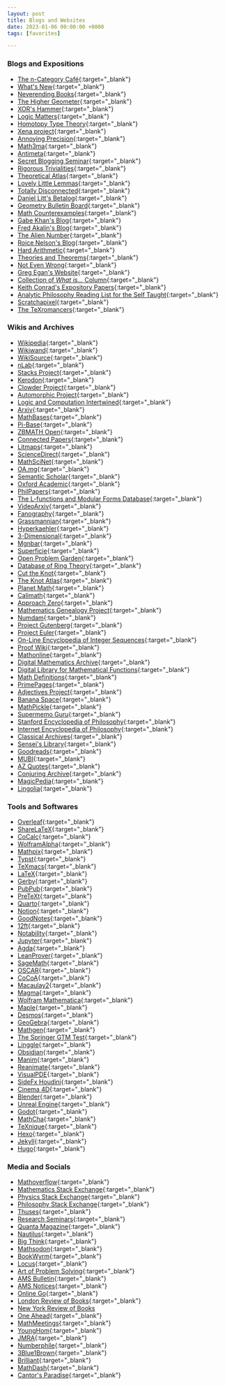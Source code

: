 ```yaml
---
layout: post
title: Blogs and Websites
date: 2023-01-06 00:00:00 +0000
tags: [favorites]

---
```


### Blogs and Expositions
- [The n-Category Café](https://golem.ph.utexas.edu/category/){:target="_blank"}
- [What's New](https://terrytao.wordpress.com){:target="_blank"}
- [Neverending Books](http://www.neverendingbooks.org){:target="_blank"}
- [The Higher Geometer](https://thehighergeometer.wordpress.com/){:target="_blank"}
- [XOR's Hammer](https://xorshammer.com){:target="_blank"}
- [Logic Matters](https://www.logicmatters.net){:target="_blank"}
- [Homotopy Type Theory](https://homotopytypetheory.org/blog/){:target="_blank"}
- [Xena project](https://xenaproject.wordpress.com){:target="_blank"}
- [Annoying Precision](https://qchu.wordpress.com){:target="_blank"}
- [Math3ma](https://www.math3ma.com){:target="_blank"}
- [Antimeta](https://antimeta.wordpress.com){:target="_blank"}
- [Secret Blogging Seminar](https://sbseminar.wordpress.com){:target="_blank"}
- [Rigorous Trivialities](https://rigtriv.wordpress.com){:target="_blank"}
- [Theoretical Atlas](https://theoreticalatlas.wordpress.com){:target="_blank"}
- [Lovely Little Lemmas](https://lovelylittlelemmas.rjprojects.net){:target="_blank"}
- [Totally Disconnected](https://totallydisconnected.wordpress.com){:target="_blank"}
- [Daniel Litt's Betalog](https://www.daniellitt.com/blog){:target="_blank"}
- [Geometry Bulletin Board](https://burttotaro.wordpress.com/){:target="_blank"}
- [Math Counterexamples](http://www.mathcounterexamples.net){:target="_blank"}
- [Gabe Khan's Blog](https://differentialgeometri.wordpress.com){:target="_blank"}
- [Fred Akalin's Blog](https://www.akalin.com){:target="_blank"}
- [The Alien Number](https://aliennumbers.wordpress.com){:target="_blank"}
- [Roice Nelson's Blog](http://www.roice3.org/){:target="_blank"}
- [Hard Arithmetic](https://ayoucis.wordpress.com/){:target="_blank"}
- [Theories and Theorems](https://ahilado.wordpress.com/){:target="_blank"}
- [Not Even Wrong](https://www.math.columbia.edu/~woit/wordpress/){:target="_blank"}
- [Greg Egan's Website](https://www.gregegan.net/){:target="_blank"}
- [Collection of _What is..._ Column](https://www.ams.org/cgi-bin/notices/amsnotices.pl?article_id=whatis&article_type=gallery&gallery_type=whatis){:target="_blank"}
- [Keith Conrad's Expository Papers](https://kconrad.math.uconn.edu/blurbs/){:target="_blank"}
- [Analytic Philosophy Reading List for the Self Taught](https://medium.com/@stormentas2/analytic-philosophy-reading-list-for-the-self-taught-3bb5e44a6b7f){:target="_blank"}
- [Scratchapixel](https://www.scratchapixel.com){:target="_blank"}
- [The TeXromancers](https://aareyanmanzoor.github.io/Texromancers.html){:target="_blank"}

### Wikis and Archives
- [Wikipedia](https://en.wikipedia.org/wiki/Main_Page){:target="_blank"}
- [Wikiwand](https://www.wikiwand.com){:target="_blank"}
- [WikiSource](https://en.wikisource.org/wiki/Main_Page){:target="_blank"}
- [nLab](https://ncatlab.org/nlab/show/HomePage){:target="_blank"}
- [Stacks Project](https://stacks.math.columbia.edu){:target="_blank"}
- [Kerodon](https://kerodon.net){:target="_blank"}
- [Clowder Project](https://clowderproject.com/index.html){:target="_blank"}
- [Automorphic Project](https://automorphic.jh.edu/){:target="_blank"}
- [Logic and Computation Intertwined](https://cs.uwaterloo.ca/~plragde/flaneries/LACI/index.html){:target="_blank"}
- [Arxiv](https://arxiv.org){:target="_blank"}
- [MathBases](https://mathbases.org/){:target="_blank"}
- [Pi-Base](https://topology.pi-base.org/){:target="_blank"}
- [ZBMATH Open](https://zbmath.org){:target="_blank"}
- [Connected Papers](https://www.connectedpapers.com){:target="_blank"}
- [Litmaps](https://app.litmaps.co){:target="_blank"}
- [ScienceDirect](https://www.sciencedirect.com){:target="_blank"}
- [MathSciNet](https://mathscinet.ams.org/mathscinet/){:target="_blank"}
- [OA.mg](https://oa.mg){:target="_blank"}
- [Semantic Scholar](https://www.semanticscholar.org){:target="_blank"}
- [Oxford Academic](https://academic.oup.com/){:target="_blank"}
- [PhilPapers](https://philpapers.org){:target="_blank"}
- [The L-functions and Modular Forms Database](https://www.lmfdb.org){:target="_blank"}
- [VideoArxiv](http://videoarxiv.org/){:target="_blank"}
- [Fanography](https://www.fanography.info/){:target="_blank"}
- [Grassmannian](https://www.grassmannian.info/){:target="_blank"}
- [Hyperkaehler](https://www.hyperkaehler.info/){:target="_blank"}
- [3-Dimensional](https://3-dimensional.space/){:target="_blank"}
- [Mgnbar](https://mgnbar.info/){:target="_blank"}
- [Superficie](https://superficie.info/){:target="_blank"}
- [Open Problem Garden](http://www.openproblemgarden.org/){:target="_blank"}
- [Database of Ring Theory](https://ringtheory.herokuapp.com){:target="_blank"}
- [Cut the Knot](https://www.cut-the-knot.org/){:target="_blank"}
- [The Knot Atlas](https://katlas.org/wiki/Main_Page){:target="_blank"}
- [Planet Math](https://planetmath.org){:target="_blank"}
- [Calimath](https://calimath.org/){:target="_blank"}
- [Approach Zero](https://approach0.xyz/search/){:target="_blank"}
- [Mathematics Genealogy Project](https://www.mathgenealogy.org/index.php){:target="_blank"}
- [Numdam](http://www.numdam.org/?lang=en){:target="_blank"}
- [Project Gutenberg](https://www.gutenberg.org){:target="_blank"}
- [Project Euler](https://projecteuler.net){:target="_blank"}
- [On-Line Encyclopedia of Integer Sequences](https://oeis.org){:target="_blank"}
- [Proof Wiki](https://proofwiki.org/wiki/Main_Page){:target="_blank"}
- [Mathonline](http://mathonline.wikidot.com){:target="_blank"}
- [Digital Mathematics Archive](http://sunsite.ubc.ca/DigitalMathArchive/){:target="_blank"}
- [Digital Library for Mathematical Functions](https://dlmf.nist.gov/){:target="_blank"}
- [Math Definitions](https://jessetvogel.nl/math-definitions/){:target="_blank"}
- [PrimePages](https://t5k.org/){:target="_blank"}
- [Adjectives Project](https://adjectivesproject.org/){:target="_blank"}
- [Banana Space](https://www.bananaspace.org/){:target="_blank"}
- [MathPickle](https://mathpickle.com){:target="_blank"}
- [Supermemo Guru](https://supermemo.guru/wiki/SuperMemo_Guru){:target="_blank"}
- [Stanford Encyclopedia of Philosophy](https://plato.stanford.edu/index.html){:target="_blank"}
- [Internet Encyclopedia of Philosophy](https://iep.utm.edu){:target="_blank"}
- [Classical Archives](https://www.classicalarchives.com/newca/#!/){:target="_blank"}
- [Sensei's Library](https://senseis.xmp.net){:target="_blank"}
- [Goodreads](https://www.goodreads.com){:target="_blank"}
- [MUBI](https://mubi.com/en/ca){:target="_blank"}
- [AZ Quotes](https://www.azquotes.com){:target="_blank"}
- [Conjuring Archive](https://www.conjuringarchive.com){:target="_blank"}
- [MagicPedia](https://geniimagazine.com/wiki/index.php){:target="_blank"}
- [Lingolia](https://www.lingolia.com/en/){:target="_blank"}

### Tools and Softwares
- [Overleaf](https://www.overleaf.com){:target="_blank"}
- [ShareLaTeX](https://www.sharelatex.com){:target="_blank"}
- [CoCalc](https://cocalc.com){:target="_blank"}
- [WolframAlpha](https://www.wolframalpha.com){:target="_blank"}
- [Mathpix](https://mathpix.com){:target="_blank"}
- [Typst](https://typst.app/){:target="_blank"}
- [TeXmacs](http://texmacs.org/tmweb/home/welcome.en.html){:target="_blank"}
- [LaTeX](https://www.latex-project.org){:target="_blank"}
- [Gerby](https://gerby-project.github.io){:target="_blank"}
- [PubPub](https://www.pubpub.org/){:target="_blank"}
- [PreTeXt](https://pretextbook.org/){:target="_blank"}
- [Quarto](https://quarto.org/){:target="_blank"}
- [Notion](https://www.notion.so/){:target="_blank"}
- [GoodNotes](https://www.goodnotes.com){:target="_blank"}
- [12ft](https://12ft.io/){:target="_blank"}
- [Notability](https://notability.com/){:target="_blank"}
- [Jupyter](https://jupyter.org){:target="_blank"}
- [Agda](https://wiki.portal.chalmers.se/agda/Main/HomePage){:target="_blank"}
- [LeanProver](https://leanprover-community.github.io/){:target="_blank"}
- [SageMath](https://www.sagemath.org/){:target="_blank"}
- [OSCAR](https://www.oscar-system.org/){:target="_blank"}
- [CoCoA](https://cocoa.dima.unige.it/cocoa/){:target="_blank"}
- [Macaulay2](https://www.macaulay2.com/){:target="_blank"}
- [Magma](http://magma.maths.usyd.edu.au/magma/){:target="_blank"}
- [Wolfram Mathematica](https://www.wolfram.com/mathematica/){:target="_blank"}
- [Maple](https://www.maplesoft.com/products/Maple/){:target="_blank"}
- [Desmos](https://www.desmos.com){:target="_blank"}
- [GeoGebra](https://www.geogebra.org){:target="_blank"}
- [Mathgen](https://thatsmathematics.com/mathgen/){:target="_blank"}
- [The Springer GTM Test](https://math.jhu.edu/~savitt/GTM.html){:target="_blank"}
- [Linggle](https://linggle.com){:target="_blank"}
- [Obsidian](https://obsidian.md){:target="_blank"}
- [Manim](https://www.manim.community){:target="_blank"}
- [Reanimate](https://reanimate.github.io){:target="_blank"}
- [VisualPDE](https://visualpde.com/){:target="_blank"}
- [SideFx Houdini](https://www.sidefx.com/products/houdini/){:target="_blank"}
- [Cinema 4D](https://www.maxon.net/en/cinema-4d){:target="_blank"}
- [Blender](https://www.blender.org){:target="_blank"}
- [Unreal Engine](https://www.unrealengine.com/en-US){:target="_blank"}
- [Godot](https://godotengine.org){:target="_blank"}
- [MathCha](https://www.mathcha.io){:target="_blank"}
- [TeXnique](https://texnique.xyz){:target="_blank"}
- [Hexo](https://hexo.io/index.html){:target="_blank"}
- [Jekyll](https://jekyllrb.com/){:target="_blank"}
- [Hugo](https://gohugo.io/){:target="_blank"}

### Media and Socials
- [Mathoverflow](https://mathoverflow.net){:target="_blank"}
- [Mathematics Stack Exchange](https://math.stackexchange.com){:target="_blank"}
- [Physics Stack Exchange](https://physics.stackexchange.com/){:target="_blank"}
- [Philosophy Stack Exchange](https://philosophy.stackexchange.com/){:target="_blank"}
- [Thuses](https://thuses.com/){:target="_blank"}
- [Research Seminars](https://researchseminars.org){:target="_blank"}
- [Quanta Magazine](https://www.quantamagazine.org){:target="_blank"}
- [Nautilus](https://nautil.us/){:target="_blank"}
- [Big Think](https://bigthink.com/){:target="_blank"}
- [Mathsodon](https://mathstodon.xyz/about){:target="_blank"}
- [BookWyrm](https://bookwyrm.social){:target="_blank"}
- [Locus](https://locusmag.com/){:target="_blank"}
- [Art of Problem Solving](https://artofproblemsolving.com/){:target="_blank"}
- [AMS Bulletin](https://www.ams.org/publications/journals/journalsframework/aboutbull){:target="_blank"}
- [AMS Notices](https://www.ams.org/notices){:target="_blank"}
- [Online Go](https://online-go.com){:target="_blank"}
- [London Review of Books](https://www.lrb.co.uk){:target="_blank"}
- [New York Review of Books](https://www.nybooks.com/)
- [One Ahead](https://www.oneahead.com){:target="_blank"}
- [MathMeetings](https://mathmeetings.net){:target="_blank"}
- [YoungHom](https://younghomseminar.github.io){:target="_blank"}
- [JMRA](https://sites.google.com/view/jmra/home){:target="_blank"}
- [Numberphile](https://www.numberphile.com){:target="_blank"}
- [3Blue1Brown](https://www.3blue1brown.com){:target="_blank"}
- [Brilliant](https://brilliant.org){:target="_blank"}
- [MathDash](https://mathdash.live/){:target="_blank"}
- [Cantor's Paradise](https://www.cantorsparadise.com/){:target="_blank"}